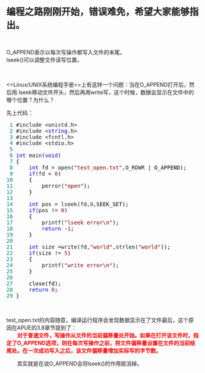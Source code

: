 <p><span style="font-size: 18pt;"><strong>编程之路刚刚开始，错误难免，希望大家能够指出。</strong></span></p>
<p>&nbsp;</p>
<p>O_APPEND表示以每次写操作都写入文件的末尾。<br />lseek()可以调整文件读写位置。</p>
<p>&nbsp;</p>
<p>&lt;&lt;Linux/UNIX系统编程手册&gt;&gt;上有这样一个问题：当在O_APPEND打开后，然后用 lseek移动文件开头，然后再用write写，这个时候，数据会显示在文件中的哪个位置？为什么？</p>
<p>先上代码：</p>
<div class="cnblogs_code">
<pre><span style="color: #008080;"> 1</span> #include &lt;unistd.h&gt;
<span style="color: #008080;"> 2</span> #include &lt;<span style="color: #0000ff;">string</span>.h&gt;
<span style="color: #008080;"> 3</span> #include &lt;fcntl.h&gt;
<span style="color: #008080;"> 4</span> #include &lt;stdio.h&gt;
<span style="color: #008080;"> 5</span> 
<span style="color: #008080;"> 6</span> <span style="color: #0000ff;">int</span> main(<span style="color: #0000ff;">void</span><span style="color: #000000;">)
</span><span style="color: #008080;"> 7</span> <span style="color: #000000;">{
</span><span style="color: #008080;"> 8</span>     <span style="color: #0000ff;">int</span> fd = open(<span style="color: #800000;">"</span><span style="color: #800000;">test_open.txt</span><span style="color: #800000;">"</span>,O_RDWR |<span style="color: #000000;"> O_APPEND);
</span><span style="color: #008080;"> 9</span>     <span style="color: #0000ff;">if</span>(fd &lt; <span style="color: #800080;">0</span><span style="color: #000000;">)
</span><span style="color: #008080;">10</span> <span style="color: #000000;">    {
</span><span style="color: #008080;">11</span>         perror(<span style="color: #800000;">"</span><span style="color: #800000;">open</span><span style="color: #800000;">"</span><span style="color: #000000;">);
</span><span style="color: #008080;">12</span> <span style="color: #000000;">    }
</span><span style="color: #008080;">13</span> 
<span style="color: #008080;">14</span>     <span style="color: #0000ff;">int</span> pos = lseek(fd,<span style="color: #800080;">0</span><span style="color: #000000;">,SEEK_SET);
</span><span style="color: #008080;">15</span>     <span style="color: #0000ff;">if</span>(pos != <span style="color: #800080;">0</span><span style="color: #000000;">)
</span><span style="color: #008080;">16</span> <span style="color: #000000;">    {
</span><span style="color: #008080;">17</span>         printf(<span style="color: #800000;">"</span><span style="color: #800000;">lseek error\n</span><span style="color: #800000;">"</span><span style="color: #000000;">);
</span><span style="color: #008080;">18</span>         <span style="color: #0000ff;">return</span> -<span style="color: #800080;">1</span><span style="color: #000000;">;
</span><span style="color: #008080;">19</span> <span style="color: #000000;">    }
</span><span style="color: #008080;">20</span> 
<span style="color: #008080;">21</span>     <span style="color: #0000ff;">int</span> size =write(fd,<span style="color: #800000;">"</span><span style="color: #800000;">world</span><span style="color: #800000;">"</span>,strlen(<span style="color: #800000;">"</span><span style="color: #800000;">world</span><span style="color: #800000;">"</span><span style="color: #000000;">));
</span><span style="color: #008080;">22</span>     <span style="color: #0000ff;">if</span>(size != <span style="color: #800080;">5</span><span style="color: #000000;">)
</span><span style="color: #008080;">23</span> <span style="color: #000000;">    {
</span><span style="color: #008080;">24</span>         printf(<span style="color: #800000;">"</span><span style="color: #800000;">write error\n</span><span style="color: #800000;">"</span><span style="color: #000000;">);
</span><span style="color: #008080;">25</span> <span style="color: #000000;">    }
</span><span style="color: #008080;">26</span> 
<span style="color: #008080;">27</span> <span style="color: #000000;">    close(fd);
</span><span style="color: #008080;">28</span>     <span style="color: #0000ff;">return</span> <span style="color: #800080;">0</span><span style="color: #000000;">;
</span><span style="color: #008080;">29</span> }</pre>
</div>
<p>&nbsp;</p>
<p>test_open.txt的内容随意，编译运行程序会发现数据显示在了文件最后，这个原因在APUE的3.8章节提到了：<br />　　<strong><span style="color: #ff0000;">对于普通文件，写操作从文件的当前偏移量处开始。如果在打开该文件时，指定了O_APPEND选项，则在每次写操作之前，将文件偏移量设置在文件的当前结尾处。在一次成功写入之后，该文件偏移量增加实际写的字节数。</span></strong></p>
<p><strong>　　</strong>其实就是在说O_APPEND会将lseek()的作用抵消掉。</p>